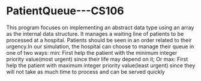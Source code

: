 # PatientQueue---CS106
This program focuses on implementing an abstract data type using an array as the internal data structure.
It manages a waiting line of patients to be processed at a hospital. Patients should be seen in an order related to their urgency.In our simulation, the hospital can choose to manage their queue in one of two ways:
min: First help the patient with the minimum integer priority value(most urgent) since their life may depend on it; Or
max: First help the patient with maximum integer priority value(least urgent) since they will not take as much time to process and can be served quickly
